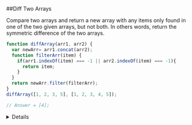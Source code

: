 
##Diff Two Arrays
<p>Compare two arrays and return a new array with any items only found in one of the two given arrays, but not both. In others words, return the symmetric difference of the two arrays. </p>

``` javascript
function diffArray(arr1, arr2) {
  var newArr= arr1.concat(arr2);
  function filterArr(item) {
    if(arr1.indexOf(item) === -1 || arr2.indexOf(item) === -1){
      return item;
    }
  }
  return newArr.filter(filterArr);
}
diffArray([1, 2, 3, 5], [1, 2, 3, 4, 5]);

// Answer = [4];

```

<details>
<p>We first want to concat arr1 to arr2.</p>
<p>I Created another function to check the indexOf both arr1 & arr1 </p>
<p>If there is no match, then return with .filter()</p>
</details>
